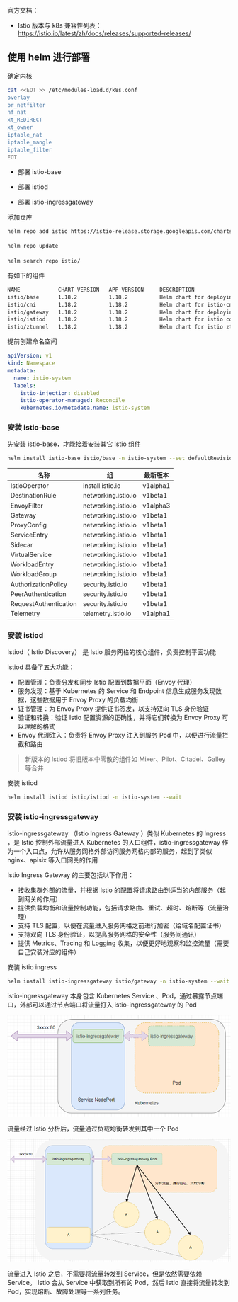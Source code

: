 官方文档：

- Istio 版本与 k8s 兼容性列表：<https://istio.io/latest/zh/docs/releases/supported-releases/>

## 使用 helm 进行部署

确定内核

```bash
cat <<EOT >> /etc/modules-load.d/k8s.conf
overlay
br_netfilter
nf_nat
xt_REDIRECT
xt_owner
iptable_nat
iptable_mangle
iptable_filter
EOT
```

- 部署 istio-base

- 部署 istiod
- 部署 istio-ingressgateway

添加仓库

```bash
helm repo add istio https://istio-release.storage.googleapis.com/charts

helm repo update

helm search repo istio/
```

有如下的组件

```bash
NAME            CHART VERSION   APP VERSION     DESCRIPTION                                       
istio/base      1.18.2          1.18.2          Helm chart for deploying Istio cluster resource...
istio/cni       1.18.2          1.18.2          Helm chart for istio-cni components               
istio/gateway   1.18.2          1.18.2          Helm chart for deploying Istio gateways           
istio/istiod    1.18.2          1.18.2          Helm chart for istio control plane                
istio/ztunnel   1.18.2          1.18.2          Helm chart for istio ztunnel components  
```

提前创建命名空间

```yaml
apiVersion: v1
kind: Namespace
metadata:
  name: istio-system
  labels:
    istio-injection: disabled
    istio-operator-managed: Reconcile
    kubernetes.io/metadata.name: istio-system
```

### 安装 istio-base

先安装 istio-base，才能接着安装其它 Istio 组件

```bash
helm install istio-base istio/base -n istio-system --set defaultRevision=default
```

| 名称                  | 组                  | 最新版本 |
| --------------------- | ------------------- | -------- |
| IstioOperator         | install.istio.io    | v1alpha1 |
| DestinationRule       | networking.istio.io | v1beta1  |
| EnvoyFilter           | networking.istio.io | v1alpha3 |
| Gateway               | networking.istio.io | v1beta1  |
| ProxyConfig           | networking.istio.io | v1beta1  |
| ServiceEntry          | networking.istio.io | v1beta1  |
| Sidecar               | networking.istio.io | v1beta1  |
| VirtualService        | networking.istio.io | v1beta1  |
| WorkloadEntry         | networking.istio.io | v1beta1  |
| WorkloadGroup         | networking.istio.io | v1beta1  |
| AuthorizationPolicy   | security.istio.io   | v1beta1  |
| PeerAuthentication    | security.istio.io   | v1beta1  |
| RequestAuthentication | security.istio.io   | v1beta1  |
| Telemetry             | telemetry.istio.io  | v1alpha1 |

### 安装 istiod

Istiod（ Istio Discovery） 是 Istio 服务网格的核心组件，负责控制平面功能

istiod 具备了五大功能：

- 配置管理：负责分发和同步 Istio 配置到数据平面（Envoy 代理）
- 服务发现：基于 Kubernetes 的 Service 和 Endpoint 信息生成服务发现数据，这些数据用于 Envoy Proxy 的负载均衡
- 证书管理：为 Envoy Proxy 提供证书签发，以支持双向 TLS 身份验证
- 验证和转换：验证 Istio 配置资源的正确性，并将它们转换为 Envoy Proxy 可以理解的格式
- Envoy 代理注入：负责将 Envoy Proxy 注入到服务 Pod 中，以便进行流量拦截和路由

>  新版本的 Istiod 将旧版本中零散的组件如 Mixer、Pilot、Citadel、Galley 等合并

安装 istiod

```bash
helm install istiod istio/istiod -n istio-system --wait
```

### 安装 istio-ingressgateway

istio-ingressgateway （Istio Ingress Gateway ）类似 Kubernetes 的 Ingress ，是 Istio 控制外部流量进入 Kubernetes 的入口组件，istio-ingressgateway 作为一个入口点，允许从服务网格外部访问服务网格内部的服务，起到了类似 nginx、apisix 等入口网关的作用

Istio Ingress Gateway 的主要包括以下作用：

- 接收集群外部的流量，并根据 Istio 的配置将请求路由到适当的内部服务（起到网关的作用）
- 提供负载均衡和流量控制功能，包括请求路由、重试、超时、熔断等（流量治理）
- 支持 TLS 配置，以便在流量进入服务网格之前进行加密（给域名配置证书）
- 支持双向 TLS 身份验证，以提高服务网格的安全性（服务间通讯）
- 提供 Metrics、Tracing 和 Logging 收集，以便更好地观察和监控流量（需要自己安装对应的组件）

安装 istio ingress

```bash
helm install istio-ingressgateway istio/gateway -n istio-system --wait
```

istio-ingressgateway 本身包含 Kubernetes Service 、Pod，通过暴露节点端口，外部可以通过节点端口将流量打入 istio-ingressgateway 的 Pod

![image-20230523091815336](.assets/使用Helm部署/image-20230523091815336.png)

流量经过 Istio 分析后，流量通过负载均衡转发到其中一个 Pod

![image-20230528090617137](.assets/使用Helm部署/image-20230528090617137.png)

流量进入 Istio 之后，不需要将流量转发到 Service，但是依然需要依赖 Service。 Istio 会从 Service 中获取到所有的 Pod，然后 Istio 直接将流量转发到 Pod，实现熔断、故障处理等一系列任务。
